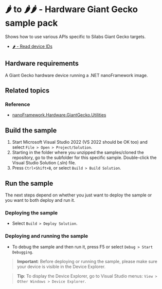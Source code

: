 # 🌶️ to 🌶️🌶️ - Hardware Giant Gecko sample pack

Shows how to use various APIs specific to Silabs Giant Gecko targets.

- [🌶️ - Read device IDs](GiantGecko.ReadDeviceIDs/)

## Hardware requirements

A Giant Gecko hardware device running a .NET nanoFramework image.

## Related topics

### Reference

- [nanoFramework.Hardware.GiantGecko.Utilities](http://docs.nanoframework.net/api/nanoFramework.Hardware.GiantGecko.Utilities.html)

## Build the sample

1. Start Microsoft Visual Studio 2022 (VS 2022 should be OK too) and select `File > Open > Project/Solution`.
1. Starting in the folder where you unzipped the samples/cloned the repository, go to the subfolder for this specific sample. Double-click the Visual Studio Solution (.sln) file.
1. Press `Ctrl+Shift+B`, or select `Build > Build Solution`.

## Run the sample

The next steps depend on whether you just want to deploy the sample or you want to both deploy and run it.

### Deploying the sample

- Select `Build > Deploy Solution`.

### Deploying and running the sample

- To debug the sample and then run it, press F5 or select `Debug > Start Debugging`.

> **Important**: Before deploying or running the sample, please make sure your device is visible in the Device Explorer.

> **Tip**: To display the Device Explorer, go to Visual Studio menus: `View > Other Windows > Device Explorer`.
